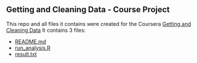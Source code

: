 ## Getting and Cleaning Data - Course Project

This repo and all files it contains were created for the Coursera [Getting and Cleaning Data](https://www.coursera.org/course/getdata) 
It contains 3 files:
  - [README.md](https://www.coursera.org/course/getdata) 
  - [run_analysis.R](https://www.coursera.org/course/getdata) 
  - [result.txt](https://www.coursera.org/course/getdata) 


